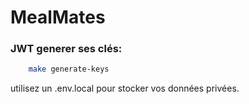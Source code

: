 # MealMates

### JWT generer ses clés:
```bash
    make generate-keys
```
utilisez un .env.local pour stocker vos données privées.
